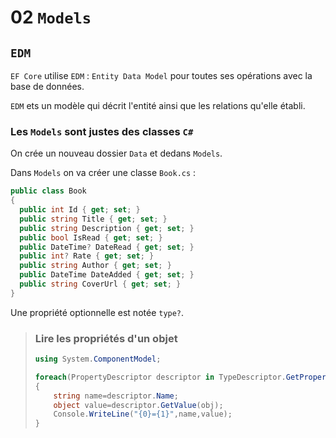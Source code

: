 # 02 `Models`

## `EDM`

`EF Core` utilise `EDM` : `Entity Data Model` pour toutes ses opérations avec la base de données.

`EDM` ets un modèle qui décrit l'entité ainsi que les relations qu'elle établi.

### Les `Models` sont justes des classes `C#`

On crée un nouveau dossier `Data` et dedans `Models`.

Dans `Models` on va créer une classe `Book.cs` :

```cs
public class Book
{
  public int Id { get; set; }
  public string Title { get; set; }
  public string Description { get; set; }
  public bool IsRead { get; set; }
  public DateTime? DateRead { get; set; }
  public int? Rate { get; set; }
  public string Author { get; set; }
  public DateTime DateAdded { get; set; }
  public string CoverUrl { get; set; }
}
```

Une propriété optionnelle est notée `type?`.

> ### Lire les propriétés d'un objet
>
> ```cs
> using System.ComponentModel;
> 
> foreach(PropertyDescriptor descriptor in TypeDescriptor.GetProperties(obj))
> {
>     string name=descriptor.Name;
>     object value=descriptor.GetValue(obj);
>     Console.WriteLine("{0}={1}",name,value);
> }
> ```
>
> 

